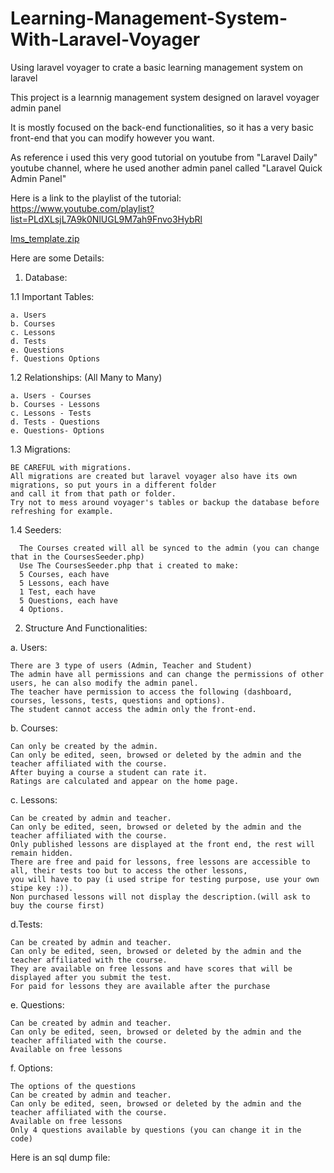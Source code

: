 

# Learning-Management-System-With-Laravel-Voyager
Using laravel voyager to crate a basic learning management system on laravel

This project is a learnnig management system designed on laravel voyager admin panel

It is mostly focused on the back-end functionalities, so it has a very basic front-end that you can modify however you want.

As reference i used this very good tutorial on youtube from "Laravel Daily" youtube channel, where he used another admin panel called "Laravel Quick Admin Panel"

Here is a link to the playlist of the tutorial: https://www.youtube.com/playlist?list=PLdXLsjL7A9k0NlUGL9M7ah9Fnvo3HybRl

  [lms_template.zip](https://github.com/Ibrahima-prog/Learning-Management-System-With-Laravel-Voyager/files/6198586/lms_template.zip)

Here are some Details:

1. Database: 
 
 1.1 Important Tables:
   
    a. Users
    b. Courses
    c. Lessons
    d. Tests
    e. Questions
    f. Questions Options
  1.2 Relationships: (All Many to Many)
  
    a. Users - Courses
    b. Courses - Lessons
    c. Lessons - Tests
    d. Tests - Questions
    e. Questions- Options
    
  1.3 Migrations:
  
    BE CAREFUL with migrations.
    All migrations are created but laravel voyager also have its own migrations, so put yours in a different folder
    and call it from that path or folder.
    Try not to mess around voyager's tables or backup the database before refreshing for example.
    
  1.4 Seeders:
      
      The Courses created will all be synced to the admin (you can change that in the CoursesSeeder.php)
      Use The CoursesSeeder.php that i created to make:
      5 Courses, each have
      5 Lessons, each have
      1 Test, each have 
      5 Questions, each have
      4 Options.

2. Structure And Functionalities:
  
  a. Users:
    
    There are 3 type of users (Admin, Teacher and Student)
    The admin have all permissions and can change the permissions of other users, he can also modify the admin panel.
    The teacher have permission to access the following (dashboard, courses, lessons, tests, questions and options).
    The student cannot access the admin only the front-end.
    
  b. Courses:
    
    Can only be created by the admin.
    Can only be edited, seen, browsed or deleted by the admin and the teacher affiliated with the course.
    After buying a course a student can rate it.
    Ratings are calculated and appear on the home page.
  
  c. Lessons:
   
    Can be created by admin and teacher.
    Can only be edited, seen, browsed or deleted by the admin and the teacher affiliated with the course.
    Only published lessons are displayed at the front end, the rest will remain hidden.
    There are free and paid for lessons, free lessons are accessible to all, their tests too but to access the other lessons,
    you will have to pay (i used stripe for testing purpose, use your own stipe key :)).
    Non purchased lessons will not display the description.(will ask to buy the course first)
    
  d.Tests:
   
    Can be created by admin and teacher.
    Can only be edited, seen, browsed or deleted by the admin and the teacher affiliated with the course.
    They are available on free lessons and have scores that will be displayed after you submit the test.
    For paid for lessons they are available after the purchase
  e. Questions:
  
  
    Can be created by admin and teacher.
    Can only be edited, seen, browsed or deleted by the admin and the teacher affiliated with the course.
    Available on free lessons
  f. Options:
  
    The options of the questions
    Can be created by admin and teacher.
    Can only be edited, seen, browsed or deleted by the admin and the teacher affiliated with the course.
    Available on free lessons
    Only 4 questions available by questions (you can change it in the code)
    
  Here is an sql dump file:
